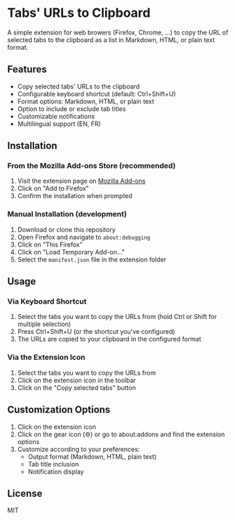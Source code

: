# Tabs' URLs to Clipboard

A simple extension for web browers (Firefox, Chrome, ...) to copy the URL of selected tabs to the clipboard as a list in Markdown, HTML, or plain text format.

## Features

- Copy selected tabs' URLs to the clipboard
- Configurable keyboard shortcut (default: Ctrl+Shift+U)
- Format options: Markdown, HTML, or plain text
- Option to include or exclude tab titles
- Customizable notifications
- Multilingual support (EN, FR)

## Installation

### From the Mozilla Add-ons Store (recommended)

1. Visit the extension page on [Mozilla Add-ons](https://addons.mozilla.org/en-US/firefox/addon/tabs-urls-to-clipboard/)
2. Click on "Add to Firefox"
3. Confirm the installation when prompted

### Manual Installation (development)

1. Download or clone this repository
2. Open Firefox and navigate to `about:debugging`
3. Click on "This Firefox"
4. Click on "Load Temporary Add-on..."
5. Select the `manifest.json` file in the extension folder

## Usage

### Via Keyboard Shortcut

1. Select the tabs you want to copy the URLs from (hold Ctrl or Shift for multiple selection)
2. Press Ctrl+Shift+U (or the shortcut you've configured)
3. The URLs are copied to your clipboard in the configured format

### Via the Extension Icon

1. Select the tabs you want to copy the URLs from
2. Click on the extension icon in the toolbar
3. Click on the "Copy selected tabs" button

## Customization Options

1. Click on the extension icon
2. Click on the gear icon (⚙️) or go to about:addons and find the extension options
3. Customize according to your preferences:
   - Output format (Markdown, HTML, plain text)
   - Tab title inclusion
   - Notification display

## License

MIT
